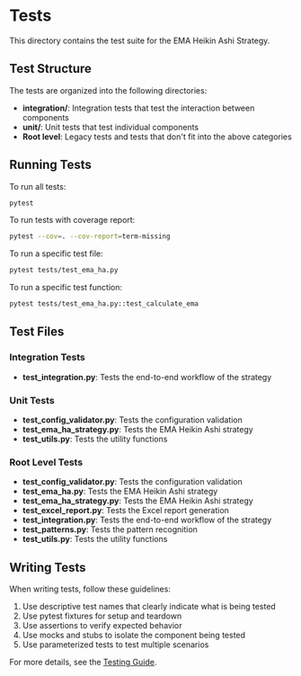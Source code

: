 # Tests

This directory contains the test suite for the EMA Heikin Ashi Strategy.

## Test Structure

The tests are organized into the following directories:

- **integration/**: Integration tests that test the interaction between components
- **unit/**: Unit tests that test individual components
- **Root level**: Legacy tests and tests that don't fit into the above categories

## Running Tests

To run all tests:

```bash
pytest
```

To run tests with coverage report:

```bash
pytest --cov=. --cov-report=term-missing
```

To run a specific test file:

```bash
pytest tests/test_ema_ha.py
```

To run a specific test function:

```bash
pytest tests/test_ema_ha.py::test_calculate_ema
```

## Test Files

### Integration Tests

- **test_integration.py**: Tests the end-to-end workflow of the strategy

### Unit Tests

- **test_config_validator.py**: Tests the configuration validation
- **test_ema_ha_strategy.py**: Tests the EMA Heikin Ashi strategy
- **test_utils.py**: Tests the utility functions

### Root Level Tests

- **test_config_validator.py**: Tests the configuration validation
- **test_ema_ha.py**: Tests the EMA Heikin Ashi strategy
- **test_ema_ha_strategy.py**: Tests the EMA Heikin Ashi strategy
- **test_excel_report.py**: Tests the Excel report generation
- **test_integration.py**: Tests the end-to-end workflow of the strategy
- **test_patterns.py**: Tests the pattern recognition
- **test_utils.py**: Tests the utility functions

## Writing Tests

When writing tests, follow these guidelines:

1. Use descriptive test names that clearly indicate what is being tested
2. Use pytest fixtures for setup and teardown
3. Use assertions to verify expected behavior
4. Use mocks and stubs to isolate the component being tested
5. Use parameterized tests to test multiple scenarios

For more details, see the [Testing Guide](../docs/development/testing.md).
